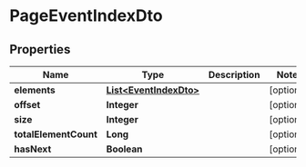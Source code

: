 # PageEventIndexDto

## Properties
Name | Type | Description | Notes
------------ | ------------- | ------------- | -------------
**elements** | [**List&lt;EventIndexDto&gt;**](EventIndexDto.md) |  |  [optional]
**offset** | **Integer** |  |  [optional]
**size** | **Integer** |  |  [optional]
**totalElementCount** | **Long** |  |  [optional]
**hasNext** | **Boolean** |  |  [optional]
